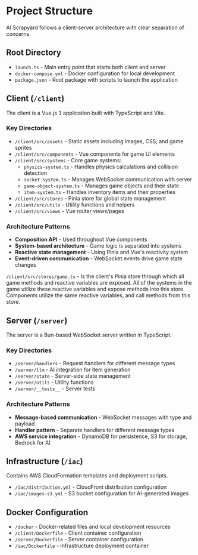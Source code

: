 # Project Structure

AI Scrapyard follows a client-server architecture with clear separation of concerns.

## Root Directory
- `launch.ts` - Main entry point that starts both client and server
- `docker-compose.yml` - Docker configuration for local development
- `package.json` - Root package with scripts to launch the application

## Client (`/client`)
The client is a Vue.js 3 application built with TypeScript and Vite.

### Key Directories
- `/client/src/assets` - Static assets including images, CSS, and game sprites
- `/client/src/components` - Vue components for game UI elements
- `/client/src/systems` - Core game systems:
  - `physics-system.ts` - Handles physics calculations and collision detection
  - `socket-system.ts` - Manages WebSocket communication with server
  - `game-object-system.ts` - Manages game objects and their state
  - `item-system.ts` - Handles inventory items and their properties
- `/client/src/stores` - Pinia store for global state management
- `/client/src/utils` - Utility functions and helpers
- `/client/src/views` - Vue router views/pages

### Architecture Patterns
- **Composition API** - Used throughout Vue components
- **System-based architecture** - Game logic is separated into systems
- **Reactive state management** - Using Pinia and Vue's reactivity system
- **Event-driven communication** - WebSocket events drive game state changes

`/client/src/stores/game.ts` - Is the client's Pinia store through which all game methods
and reactive variables are exposed. All of the systems in the game utilize these
reactive variables and expose methods into this store. Components utilize the same reactive
variables, and call methods from this store.

## Server (`/server`)
The server is a Bun-based WebSocket server written in TypeScript.

### Key Directories
- `/server/handlers` - Request handlers for different message types
- `/server/llm` - AI integration for item generation
- `/server/state` - Server-side state management
- `/server/utils` - Utility functions
- `/server/__tests__` - Server tests

### Architecture Patterns
- **Message-based communication** - WebSocket messages with type and payload
- **Handler pattern** - Separate handlers for different message types
- **AWS service integration** - DynamoDB for persistence, S3 for storage, Bedrock for AI

## Infrastructure (`/iac`)
Contains AWS CloudFormation templates and deployment scripts.

- `/iac/distribution.yml` - CloudFront distribution configuration
- `/iac/images-s3.yml` - S3 bucket configuration for AI-generated images

## Docker Configuration
- `/docker` - Docker-related files and local development resources
- `/client/Dockerfile` - Client container configuration
- `/server/Dockerfile` - Server container configuration
- `/iac/Dockerfile` - Infrastructure deployment container